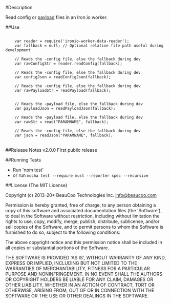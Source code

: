 #Description

Read config or [payload](http://dev.iron.io/worker/reference/payload/) files in an Iron.io worker.


##Use

<pre>
<code>
    var reader = require('ironio-worker-data-reader');
    var fallback = null; // Optional relative file path useful during development

    // Reads the -config file, else the fallback during dev
    var rawConfigStr = reader.readConfig(fallback);

    // Reads the -config file, else the fallback during dev
    var configJson = readConfigJson(fallback);

    // Reads the -config file, else the fallback during dev
    var rawPayloadStr = readPayload(fallback);


    // Reads the -payload file, else the fallback during dev
    var payloadJson = readPayloadJson(fallback);

    // Reads the -payload file, else the fallback during dev
    var rawStr = read("PARAMNAME", fallback);

    // Reads the -config file, else the fallback during dev
    var json = readJson("PARAMNAME", fallback);
</code>
</pre>

##Release Notes
v2.0.0 First public release

##Running Tests

* Run 'npm test'
* or run `mocha test --require must --reporter spec --recursive`


##License
(The MIT License)

Copyright (c) 2013-20* BeauCoo Technologies Inc. <info@beaucoo.com>

Permission is hereby granted, free of charge, to any person obtaining a copy of this software and associated documentation files (the 'Software'), to deal in the Software without restriction, including without limitation the rights to use, copy, modify, merge, publish, distribute, sublicense, and/or sell copies of the Software, and to permit persons to whom the Software is furnished to do so, subject to the following conditions:

The above copyright notice and this permission notice shall be included in all copies or substantial portions of the Software.

THE SOFTWARE IS PROVIDED 'AS IS', WITHOUT WARRANTY OF ANY KIND, EXPRESS OR IMPLIED, INCLUDING BUT NOT LIMITED TO THE WARRANTIES OF MERCHANTABILITY, FITNESS FOR A PARTICULAR PURPOSE AND NONINFRINGEMENT. IN NO EVENT SHALL THE AUTHORS OR COPYRIGHT HOLDERS BE LIABLE FOR ANY CLAIM, DAMAGES OR OTHER LIABILITY, WHETHER IN AN ACTION OF CONTRACT, TORT OR OTHERWISE, ARISING FROM, OUT OF OR IN CONNECTION WITH THE SOFTWARE OR THE USE OR OTHER DEALINGS IN THE SOFTWARE.

